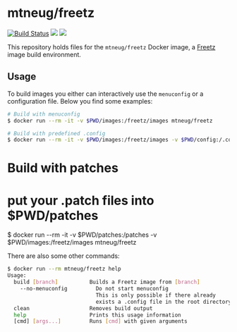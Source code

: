 # mtneug/freetz

[![Build Status](https://travis-ci.org/mtneug/freetz-docker.svg?branch=master)](https://travis-ci.org/mtneug/freetz-docker) [![](https://images.microbadger.com/badges/version/mtneug/freetz.svg)](https://hub.docker.com/r/mtneug/freetz/) [![](https://images.microbadger.com/badges/image/mtneug/freetz.svg)](http://microbadger.com/images/mtneug/freetz)

This repository holds files for the `mtneug/freetz` Docker image, a [Freetz](https://freetz.org/) image build environment.

## Usage

To build images you either can interactively use the `menuconfig` or a configuration file. Below you find some examples:

```sh
# Build with menuconfig
$ docker run --rm -it -v $PWD/images:/freetz/images mtneug/freetz

# Build with predefined .config
$ docker run --rm -it -v $PWD/images:/freetz/images -v $PWD/config:/.config mtneug/freetz
```

# Build with patches
# put your .patch files into $PWD/patches
$ docker run --rm -it -v $PWD/patches:/patches -v $PWD/images:/freetz/images mtneug/freetz

There are also some other commands:

```sh
$ docker run --rm mtneug/freetz help
Usage:
  build [branch]          Builds a Freetz image from [branch]
    --no-menuconfig         Do not start menuconfig
                            This is only possible if there already
                            exists a .config file in the root directory.
  clean                   Removes build output
  help                    Prints this usage information
  [cmd] [args...]         Runs [cmd] with given arguments
```
